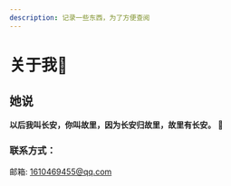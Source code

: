```yaml
---
description: 记录一些东西，为了方便查阅
---
```


# 关于我👀

## 她说 

**以后我叫长安，你叫故里，因为长安归故里，故里有长安。** 👫 

### 联系方式：

邮箱: 1610469455@qq.com



